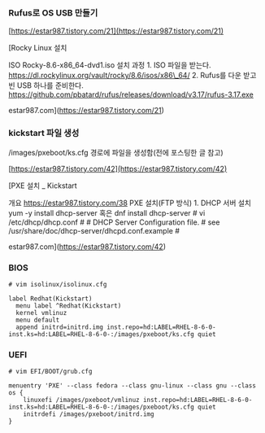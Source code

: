 ### Rufus로 OS USB 만들기

[https://estar987.tistory.com/21](https://estar987.tistory.com/21)

[Rocky Linux 설치

ISO Rocky-8.6-x86\_64-dvd1.iso 설치 과정 1. ISO 파일을 받는다. https://dl.rockylinux.org/vault/rocky/8.6/isos/x86\_64/ 2. Rufus를 다운 받고 빈 USB 하나를 준비한다. https://github.com/pbatard/rufus/releases/download/v3.17/rufus-3.17.exe

estar987.com](https://estar987.tistory.com/21)

### kickstart 파일 생성

/images/pxeboot/ks.cfg 경로에 파일을 생성함(전에 포스팅한 글 참고)

[https://estar987.tistory.com/42](https://estar987.tistory.com/42)

[PXE 설치 \_ Kickstart

개요 https://estar987.tistory.com/38 PXE 설치(FTP 방식) 1. DHCP 서버 설치 yum -y install dhcp-server 혹은 dnf install dhcp-server # vi /etc/dhcp/dhcp.conf # # DHCP Server Configuration file. # see /usr/share/doc/dhcp-server/dhcpd.conf.example #

estar987.com](https://estar987.tistory.com/42)

### BIOS

```
# vim isolinux/isolinux.cfg

label Redhat(Kickstart)
  menu label ^Redhat(Kickstart)
  kernel vmlinuz
  menu default
  append initrd=initrd.img inst.repo=hd:LABEL=RHEL-8-6-0- inst.ks=hd:LABEL=RHEL-8-6-0-:/images/pxeboot/ks.cfg quiet
```

### UEFI

```
# vim EFI/BOOT/grub.cfg

menuentry 'PXE' --class fedora --class gnu-linux --class gnu --class os {
	linuxefi /images/pxeboot/vmlinuz inst.repo=hd:LABEL=RHEL-8-6-0- inst.ks=hd:LABEL=RHEL-8-6-0-:/images/pxeboot/ks.cfg quiet
	initrdefi /images/pxeboot/initrd.img
}
```